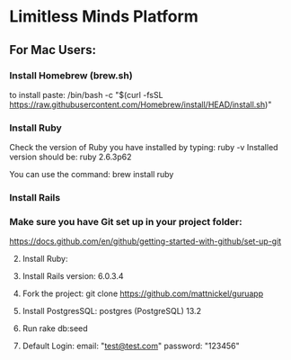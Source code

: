 # Limitless Minds Platform



## For Mac Users:
### Install Homebrew (brew.sh)
to install paste: /bin/bash -c "$(curl -fsSL https://raw.githubusercontent.com/Homebrew/install/HEAD/install.sh)"

### Install Ruby
Check the version of Ruby you have installed by typing:
ruby -v
Installed version should be: ruby 2.6.3p62

You can use the command:
brew install ruby

### Install Rails


### Make sure you have Git set up in your project folder:
https://docs.github.com/en/github/getting-started-with-github/set-up-git

2. Install Ruby: 

3. Install Rails version: 6.0.3.4

4. Fork the project: git clone https://github.com/mattnickel/guruapp

5. Install PostgresSQL: postgres (PostgreSQL) 13.2

6. Run rake db:seed

7. Default Login: email: "test@test.com"   password: "123456"
